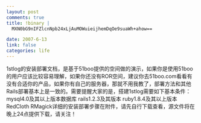 ```yaml
--- 
layout: post
comments: true
title: !binary |
  MXN0bG9nIFZlcnNpb24xLjAuMOWuieijhemDqOe9suaWh+ahow==

date: 2007-6-13
link: false
categories: life
---
```

1stlog的安装部署文档，是基于51boo提供的空间做的演示，如果你是使用51boo的用户应该比较容易理解，如果你还没有ROR空间，建议你去51boo.com看看有没有合适你的产品，如果你有自己的服务器，那就不用我教了，部署方法和其他Rails部署基本上是一致的。需要提醒大家的是，搭建1stlog需要如下基本条件：  mysql4.0及其以上版本数据库  rails1.2.3及其版本  ruby1.8.4及其以上版本  RedCloth  RMagick详细的安装部署步骤在附件，请先自行下载查看，源文件将在晚上24点提供下载，请关注！

